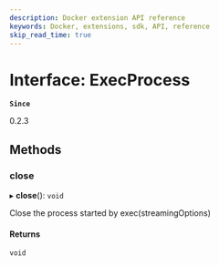 ```yaml
---
description: Docker extension API reference
keywords: Docker, extensions, sdk, API, reference
skip_read_time: true
---
```


# Interface: ExecProcess

**`Since`**

0.2.3

## Methods

### close

▸ **close**(): `void`

Close the process started by exec(streamingOptions)

#### Returns

`void`
